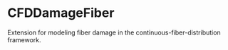 # CFDDamageFiber
Extension for modeling fiber damage in the continuous-fiber-distribution framework. 

